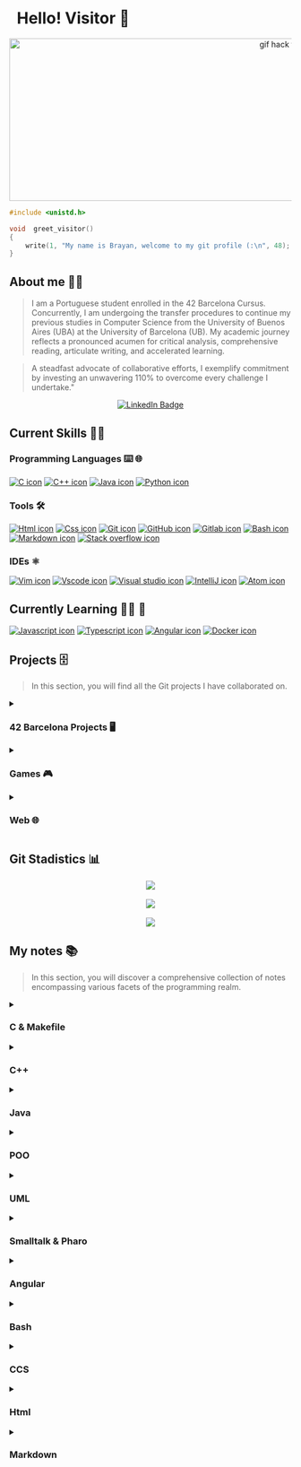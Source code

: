 # &nbsp; Hello! Visitor 👋

<p align="center">
  <img src = "https://github.com/brayans22/brayans22/assets/90729742/eef81ccf-feec-487f-a093-61d6099544fe" 
    alt = "gif hack the planet" width="1000px" height="290px">
</p>

```c
#include <unistd.h>

void  greet_visitor()
{
    write(1, "My name is Brayan, welcome to my git profile (:\n", 48);
}
```

## About me 🕵️‍♂️
> I am a Portuguese student enrolled in the 42 Barcelona Cursus. Concurrently, 
> I am undergoing the transfer procedures to continue my previous studies in 
> Computer Science from the University of Buenos Aires (UBA) at the University 
> of Barcelona (UB). My academic journey reflects a pronounced acumen for critical 
> analysis, comprehensive reading, articulate writing, and accelerated learning.

> A steadfast advocate of collaborative efforts, I exemplify commitment by investing 
> an unwavering 110% to overcome every challenge I undertake."

<div id="badges" align="center">
  <a href="https://www.linkedin.com/in/brayansaiago/">
    <img src="https://img.shields.io/badge/LinkedIn-blue?style=for-the-badge&logo=linkedin&logoColor=white" alt="LinkedIn Badge"/>
  </a>
</div>

## Current Skills 👨‍💻

### Programming Languages ⌨️ 🌐
  
  [![C icon](https://skillicons.dev/icons?i=c)](https://skillicons.dev)
  [![C++ icon](https://skillicons.dev/icons?i=cpp)](https://skillicons.dev)
  [![Java icon](https://skillicons.dev/icons?i=java)](https://skillicons.dev)
  [![Python icon](https://skillicons.dev/icons?i=python)](https://skillicons.dev)
  
### Tools 🛠️

  [![Html icon](https://skillicons.dev/icons?i=html)](https://skillicons.dev)
  [![Css icon](https://skillicons.dev/icons?i=css)](https://skillicons.dev)
  [![Git icon](https://skillicons.dev/icons?i=git)](https://skillicons.dev)
  [![GitHub icon](https://skillicons.dev/icons?i=github)](https://skillicons.dev)
  [![Gitlab icon](https://skillicons.dev/icons?i=gitlab)](https://skillicons.dev)
  [![Bash icon](https://skillicons.dev/icons?i=bash)](https://skillicons.dev)
  [![Markdown icon](https://skillicons.dev/icons?i=md)](https://skillicons.dev)
  [![Stack overflow icon](https://skillicons.dev/icons?i=stackoverflow)](https://skillicons.dev)
  

### IDEs ⚛️
  
  [![Vim icon](https://skillicons.dev/icons?i=vim)](https://skillicons.dev)
  [![Vscode icon](https://skillicons.dev/icons?i=vscode)](https://skillicons.dev)
  [![Visual studio icon](https://skillicons.dev/icons?i=visualstudio)](https://skillicons.dev)
  [![IntelliJ icon](https://skillicons.dev/icons?i=idea)](https://skillicons.dev)
  [![Atom icon](https://skillicons.dev/icons?i=atom)](https://skillicons.dev)

## Currently Learning ✍🏻 📔 
  [![Javascript icon](https://skillicons.dev/icons?i=angular)](https://skillicons.dev)
  [![Typescript icon](https://skillicons.dev/icons?i=js)](https://skillicons.dev)
  [![Angular icon](https://skillicons.dev/icons?i=ts)](https://skillicons.dev)
  [![Docker icon](https://skillicons.dev/icons?i=docker)](https://skillicons.dev)

## Projects 🗄️
> In this section, you will find all the Git projects I have collaborated on.
<details>
  
  <summary><h3>42 Barcelona Projects 🖥 </h3></summary>
  
  <h3> 📂 &nbsp; &nbsp; &nbsp; &nbsp; &nbsp; &nbsp; &nbsp; &nbsp;
      <a href="https://github.com/brayans22/Libft">
               Libft 📚  
       </a>
       <a href="https://github.com/brayans22/CPP-Modules">
               CPP 🚧  
       </a>
  </h3>

  <h3> 📂 &nbsp; &nbsp; &nbsp; &nbsp; &nbsp; &nbsp; &nbsp; &nbsp;
       <a href="https://github.com/brayans22/42-Barcelona-C-Reloaded">
              C Reloaded 🔃
       </a>
  </h3>
  
  <h3> 📂 &nbsp; &nbsp; &nbsp; &nbsp; &nbsp; &nbsp; &nbsp; &nbsp;
       <a href="https://github.com/brayans22/42-Barcelona---Piscine">
              Piscine 🏊‍♂️
       </a>
  </h3>
  
</details>

<details>
  <summary> <h3> Games 🎮 </h3> </summary>
  <h3>
       📂 &nbsp; &nbsp; &nbsp; &nbsp; &nbsp; &nbsp; &nbsp; &nbsp;
       <a href="https://github.com/brayans22/Osos-contra-el-reloj">
              Osos contra el reloj 🐻‍❄️ 🐻 🕒
       </a>
  </h3>

  <h3>
       📂 &nbsp; &nbsp; &nbsp; &nbsp; &nbsp; &nbsp; &nbsp; &nbsp;
       <a href="https://github.com/brayans22/TP_2-Juarez">
              Edificios 🏬 
       </a>
  </h3>

  <h3>
       📂 &nbsp; &nbsp; &nbsp; &nbsp; &nbsp; &nbsp; &nbsp; &nbsp;
       <a href="https://github.com/kikiymini/algo3_tp2">
              GPS Challenge 🏎️ 🧭 
       </a>
  </h3>
  
</details>

<details>
  
  <summary> <h3> Web 🌐 </h3> </summary>
  <h3>
       📂 &nbsp; &nbsp; &nbsp; &nbsp; &nbsp; &nbsp; &nbsp; &nbsp;
       <a href="https://github.com/brayans22/Tp-TDL-Chango---Coders">
              Control Clients 📇 👤
       </a>
  </h3>
  
</details>

## Git Stadistics 📊

<div align="center">
    <a href="https://github.com/brayans22">
      <img src="https://github-readme-stats.vercel.app/api?username=brayans22&show_icons=true&hide_border=true"/>
    </a>
</div>

<br>

<div align="center">
    <a href="https://github.com/brayans22">
        <img src="https://github-readme-stats.vercel.app/api/top-langs/?username=brayans22&layout=compact"/>
    </a>
</div>

<br>

<div align="center">
    <a href="https://github.com/brayans22">
        <img src="https://komarev.com/ghpvc/?username=brayans22&style=flat-square"/>
    </a>
</div>

## My notes 📚
> In this section, you will discover a comprehensive collection of notes encompassing various facets of the programming realm.

<details>
  <summary><h3> C & Makefile </h3></summary>
  
  <h3> 📖 &nbsp; &nbsp; &nbsp; &nbsp; &nbsp; &nbsp; &nbsp; &nbsp;
       <a href="https://brayan-saiago.notion.site/C-c6f8597f6dd84ae092335ef640020626?pvs=4">
               Summary C 
       </a>
  </h3>
  
  <h3> 📖 &nbsp; &nbsp; &nbsp; &nbsp; &nbsp; &nbsp; &nbsp; &nbsp;
       <a href="https://brayan-saiago.notion.site/MAKEFILE-831ef4e3ad084f56a2945251233679a7?pvs=4">
               Summary Makefile
       </a>
  </h3>
  
</details>

<details>
  <summary><h3> C++ </h3></summary>
  
  <h3> 📖 &nbsp; &nbsp; &nbsp; &nbsp; &nbsp; &nbsp; &nbsp; &nbsp;
       <a href="https://brayan-saiago.notion.site/RESUMEN-C-e3422d48ac5b480f87a29c29f11a6c33?pvs=4">
               Summary  
       </a>
  </h3>
</details>

<details>
  <summary><h3> Java </h3></summary>
  
  <h3> 📖 &nbsp; &nbsp; &nbsp; &nbsp; &nbsp; &nbsp; &nbsp; &nbsp;
       <a href="https://brayan-saiago.notion.site/RESUMEN-JAVA-5b500e5fb22c4b37bf2cdee216500cf8?pvs=4">
               Summary  
       </a>
  </h3>
</details>

<details>
  <summary><h3> POO </h3></summary>
  
  <h3> 📖 &nbsp; &nbsp; &nbsp; &nbsp; &nbsp; &nbsp; &nbsp; &nbsp;
       <a href="https://brayan-saiago.notion.site/CONCEPTOS-COMUNES-ENTRE-JAVA-SMALLTALK-82f8ab45914145f8a57523c5ef7a6800?pvs=4">
               Summary  
       </a>
  </h3>
</details>

<details>
  <summary><h3> UML </h3></summary>
  
  <h3> 📖 &nbsp; &nbsp; &nbsp; &nbsp; &nbsp; &nbsp; &nbsp; &nbsp;
       <a href="https://brayan-saiago.notion.site/UML-DIAGRAMA-DE-CLASES-a5540786d0294bffb9f5bc3352ac22e9?pvs=4">
               Class Diagram 
       </a>
  </h3>
  

  <h3> 📖 &nbsp; &nbsp; &nbsp; &nbsp; &nbsp; &nbsp; &nbsp; &nbsp;
       <a href="https://brayan-saiago.notion.site/UML-DIAGRAMA-DE-SECUENCIA-c4cca3d6bfba49889745ff59e0d12ed6?pvs=4">
               Sequence Diagram 
       </a>
  </h3>
</details>

<details>
  <summary><h3> Smalltalk & Pharo </h3></summary>
  
  <h3> 📖 &nbsp; &nbsp; &nbsp; &nbsp; &nbsp; &nbsp; &nbsp; &nbsp;
       <a href="https://brayan-saiago.notion.site/SMALLTALK-c874b4ad36fc4a2f84cb1b83ff8f7660?pvs=4">
               Summary Smalltalk
       </a>
  </h3>

  <h3> 📖 &nbsp; &nbsp; &nbsp; &nbsp; &nbsp; &nbsp; &nbsp; &nbsp;
       <a href="https://brayan-saiago.notion.site/PHARO-1a0a6c2adf5345e8b1a359f5c2b7bbb0?pvs=4">
               Summary Pharo
       </a>
  </h3>
</details>

<details>
  <summary><h3> Angular </h3></summary>
  
  <h3> 📖 &nbsp; &nbsp; &nbsp; &nbsp; &nbsp; &nbsp; &nbsp; &nbsp;
       <a href="https://brayan-saiago.notion.site/ANGULAR-ccccf140f8614acca8cc7350c516c8db?pvs=4">
               Summary
       </a>
  </h3>
</details>

<details>
  <summary><h3> Bash </h3></summary>
  
  <h3> 📖 &nbsp; &nbsp; &nbsp; &nbsp; &nbsp; &nbsp; &nbsp; &nbsp;
       <a href="https://brayan-saiago.notion.site/Bash-c5b9ba211e344b1586366f3fe2cc84b9?pvs=4">
               Summary
       </a>
  </h3>
</details>

<details>
  <summary><h3> CCS </h3></summary>
  
  <h3> 📖 &nbsp; &nbsp; &nbsp; &nbsp; &nbsp; &nbsp; &nbsp; &nbsp;
       <a href="https://brayan-saiago.notion.site/CSS-11ecc071f300442ea54c6eff25951f65?pvs=4">
               Summary
       </a>
  </h3>
</details>

<details>
  <summary><h3> Html </h3></summary>
  
  <h3> 📖 &nbsp; &nbsp; &nbsp; &nbsp; &nbsp; &nbsp; &nbsp; &nbsp;
       <a href="https://brayan-saiago.notion.site/HTML5-9f7de2d6f9c34a9a8289487dd6cd1ea1?pvs=4">
               Summary
       </a>
  </h3>
</details>

<details>
  <summary><h3> Markdown </h3></summary>
  
  <h3> 📖 &nbsp; &nbsp; &nbsp; &nbsp; &nbsp; &nbsp; &nbsp; &nbsp;
       <a href="https://www.w3schools.io/file/markdown-css/">
               Summary
       </a>
  </h3>
</details>
